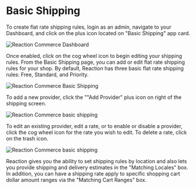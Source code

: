 # Basic Shipping

To create flat rate shipping rules, login as an admin, navigate to your Dashboard, and click on the plus icon located on "Basic Shipping" app card. 

![](admin-dashboard.png "Reaction Commerce Dashboard")

Once enabled, click on the cog wheel icon to begin editing your shipping rules. From the Basic Shipping page, you can add or edit flat rate shipping rules for your shop. By default, Reaction has three basic flat rate shipping rules: Free, Standard, and Priority. 

![](admin-basic-shipping.png "Reaction Commerce Basic Shipping")

To add a new provider, click the ""Add Provider" plus icon on right of the shipping screen.

![](admin-basic-shipping-add-provider.png "Reaction Commerce basic shipping")

To edit an existing provider, edit a rate, or to enable or disable a provider, click the cog wheel icon for the rate you wish to edit. To delete a rate, click on the trash icon. 

![](admin-basic-shipping-edit-provider.png "Reaction Commerce basic shipping")

Reaction gives you the ability to set shipping rules by location and also lets you provide shipping and delivery estimates in the "Matching Locales" box. In addition, you can have a shipping rate apply to specific shopping cart dollar amount ranges via the "Matching Cart Ranges" box.


